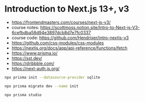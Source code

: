 # Introduction to Next.js 13+, v3

* <https://frontendmasters.com/courses/next-js-v3/>
* course notes: <https://scottmoss.notion.site/Intro-to-Next-js-V3-6cefbdba58d94e3897dcb8d7e7fc0337>
* course code: <https://github.com/Hendrixer/intro-nextjs-v3>
* <https://github.com/css-modules/css-modules>
* <https://nextjs.org/docs/app/api-reference/functions/fetch>
* <https://www.prisma.io/>
* <https://sst.dev/>
* <https://dribbble.com/>
* <https://next-auth.js.org/>

```bash
npx prisma init --datasource-provider sqlite

npx prisma migrate dev --name init

npx prisma studio
```